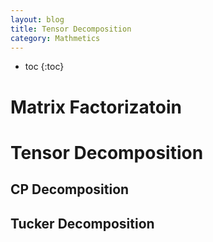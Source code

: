 ```yaml
---
layout: blog
title: Tensor Decomposition
category: Mathmetics
---
```


- toc
{:toc}

# Matrix Factorizatoin

# Tensor Decomposition

## CP Decomposition

## Tucker Decomposition
